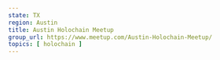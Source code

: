 ```yaml
---
state: TX
region: Austin
title: Austin Holochain Meetup
group_url: https://www.meetup.com/Austin-Holochain-Meetup/
topics: [ holochain ]
---
```

